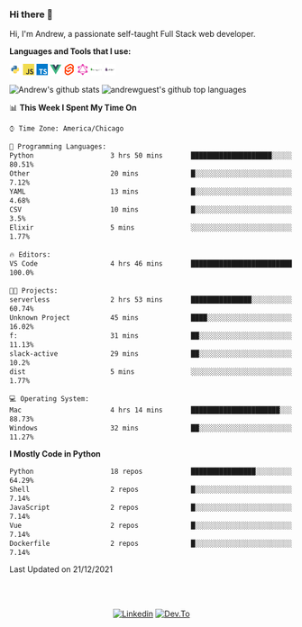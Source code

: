 ### Hi there 👋

Hi, I'm Andrew, a passionate self-taught Full Stack web developer.

**Languages and Tools that I use:**  

<code><img height="20" src="https://raw.githubusercontent.com/github/explore/80688e429a7d4ef2fca1e82350fe8e3517d3494d/topics/python/python.png"></code>
<code><img height="20" src="https://raw.githubusercontent.com/github/explore/80688e429a7d4ef2fca1e82350fe8e3517d3494d/topics/javascript/javascript.png"></code>
<code><img height="20" src="https://raw.githubusercontent.com/github/explore/80688e429a7d4ef2fca1e82350fe8e3517d3494d/topics/typescript/typescript.png"></code>
<code><img height="20" src="https://raw.githubusercontent.com/github/explore/80688e429a7d4ef2fca1e82350fe8e3517d3494d/topics/vue/vue.png"></code>
<code><img height="20" src="https://raw.githubusercontent.com/github/explore/42198dc9113595ddd22cc12771bb719c8cf08b67/topics/svelte/svelte.png"></code>
<code><img height="20" src="https://raw.githubusercontent.com/github/explore/5c058a388828bb5fde0bcafd4bc867b5bb3f26f3/topics/graphql/graphql.png"></code>
<code><img height="20" src="https://raw.githubusercontent.com/github/explore/80688e429a7d4ef2fca1e82350fe8e3517d3494d/topics/mongodb/mongodb.png"></code>
<code><img height="20" src="https://raw.githubusercontent.com/github/explore/d106aa3f6fa091ab80ab5c8cf0d931baff3caaea/topics/elixir/elixir.png"></code>

![Andrew's github stats](https://github-readme-stats.vercel.app/api?username=andrewguest&show_icons=true&theme=vue-dark&count_private=true)
<img height="180em" src="https://github-readme-stats.vercel.app/api/top-langs/?username=andrewguest&theme=vue-dark&layout=compact" alt="andrewguest's github top languages" />

<!--START_SECTION:waka-->
📊 **This Week I Spent My Time On** 

```text
⌚︎ Time Zone: America/Chicago

💬 Programming Languages: 
Python                   3 hrs 50 mins       ████████████████████░░░░░   80.51% 
Other                    20 mins             █░░░░░░░░░░░░░░░░░░░░░░░░   7.12% 
YAML                     13 mins             █░░░░░░░░░░░░░░░░░░░░░░░░   4.68% 
CSV                      10 mins             █░░░░░░░░░░░░░░░░░░░░░░░░   3.5% 
Elixir                   5 mins              ░░░░░░░░░░░░░░░░░░░░░░░░░   1.77%

🔥 Editors: 
VS Code                  4 hrs 46 mins       █████████████████████████   100.0%

🐱‍💻 Projects: 
serverless               2 hrs 53 mins       ███████████████░░░░░░░░░░   60.74% 
Unknown Project          45 mins             ████░░░░░░░░░░░░░░░░░░░░░   16.02% 
f:                       31 mins             ██░░░░░░░░░░░░░░░░░░░░░░░   11.13% 
slack-active             29 mins             ██░░░░░░░░░░░░░░░░░░░░░░░   10.2% 
dist                     5 mins              ░░░░░░░░░░░░░░░░░░░░░░░░░   1.77%

💻 Operating System: 
Mac                      4 hrs 14 mins       ██████████████████████░░░   88.73% 
Windows                  32 mins             ██░░░░░░░░░░░░░░░░░░░░░░░   11.27%

```

**I Mostly Code in Python** 

```text
Python                   18 repos            ████████████████░░░░░░░░░   64.29% 
Shell                    2 repos             █░░░░░░░░░░░░░░░░░░░░░░░░   7.14% 
JavaScript               2 repos             █░░░░░░░░░░░░░░░░░░░░░░░░   7.14% 
Vue                      2 repos             █░░░░░░░░░░░░░░░░░░░░░░░░   7.14% 
Dockerfile               2 repos             █░░░░░░░░░░░░░░░░░░░░░░░░   7.14%

```



 Last Updated on 21/12/2021
<!--END_SECTION:waka-->

<br><br>
<p align="center">
   <a href="https://www.linkedin.com/in/andrew-guest-a891759a" target="_blank"><img src="https://img.shields.io/badge/LinkedIn-0077B5?style=for-the-badge&logo=linkedin&logoColor=white" alt="Linkedin"></a>
  <a href="https://dev.to/aguest" target="_blank"><img src="https://img.shields.io/badge/Dev.to-0A0A0A?style=for-the-badge&logo=dev%2Eto&logoColor=white" alt="Dev.To"></a>
</p>
